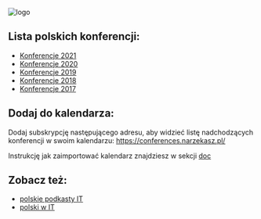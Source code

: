 ![logo](logo.png)

## Lista polskich konferencji:

- [Konferencje 2021](/2021.md)
- [Konferencje 2020](/2020.md)
- [Konferencje 2019](/2019.md)
- [Konferencje 2018](/2018.md)
- [Konferencje 2017](/2017.md)

## Dodaj do kalendarza:

Dodaj subskrypcję następującego adresu, aby widzieć listę nadchodzących konferencji w swoim kalendarzu:
https://conferences.narzekasz.pl/

Instrukcję jak zaimportować kalendarz znajdziesz w sekcji [doc](/doc)

## Zobacz też:

* [polskie podkasty IT](https://github.com/hexmind/polish-it-podcasts)
* [polski w IT](https://github.com/nurkiewicz/polski-w-it)
